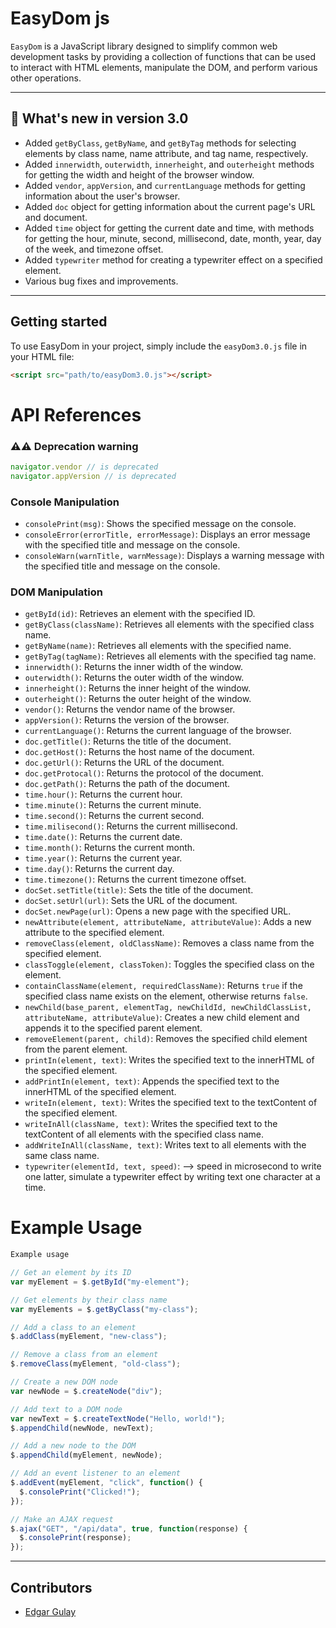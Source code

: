 # EasyDom js 

``` EasyDom ``` is a JavaScript library designed to simplify common web development tasks by providing a collection of functions that can be used to interact with HTML elements, manipulate the DOM, and perform various other operations. 

---
## 🎉 What's new in version 3.0

- Added `getByClass`, `getByName`, and `getByTag` methods for selecting elements by class name, name attribute, and tag name, respectively.
- Added `innerwidth`, `outerwidth`, `innerheight`, and `outerheight` methods for getting the width and height of the browser window.
- Added `vendor`, `appVersion`, and `currentLanguage` methods for getting information about the user's browser.
- Added `doc` object for getting information about the current page's URL and document.
- Added `time` object for getting the current date and time, with methods for getting the hour, minute, second, millisecond, date, month, year, day of the week, and timezone offset.
- Added `typewriter` method for creating a typewriter effect on a specified element.
- Various bug fixes and improvements.

---

## Getting started

To use EasyDom in your project, simply include the `easyDom3.0.js` file in your HTML file:

```html
<script src="path/to/easyDom3.0.js"></script>
```

# API References

### ⚠⚠ Deprecation warning
```js 
navigator.vendor // is deprecated
navigator.appVersion // is deprecated
```

### Console Manipulation

- `consolePrint(msg)`: Shows the specified message on the console.
- `consoleError(errorTitle, errorMessage)`: Displays an error message with the specified title and message on the console.
- `consoleWarn(warnTitle, warnMessage)`: Displays a warning message with the specified title and message on the console.


### DOM Manipulation

- `getById(id)`: Retrieves an element with the specified ID.
- `getByClass(className)`: Retrieves all elements with the specified class name.
- `getByName(name)`: Retrieves all elements with the specified name.
- `getByTag(tagName)`: Retrieves all elements with the specified tag name.
- `innerwidth()`: Returns the inner width of the window.
- `outerwidth()`: Returns the outer width of the window.
- `innerheight()`: Returns the inner height of the window.
- `outerheight()`: Returns the outer height of the window.
- `vendor()`: Returns the vendor name of the browser.
- `appVersion()`: Returns the version of the browser.
- `currentLanguage()`: Returns the current language of the browser.
- `doc.getTitle()`: Returns the title of the document.
- `doc.getHost()`: Returns the host name of the document.
- `doc.getUrl()`: Returns the URL of the document.
- `doc.getProtocal()`: Returns the protocol of the document.
- `doc.getPath()`: Returns the path of the document.
- `time.hour()`: Returns the current hour.
- `time.minute()`: Returns the current minute.
- `time.second()`: Returns the current second.
- `time.milisecond()`: Returns the current millisecond.
- `time.date()`: Returns the current date.
- `time.month()`: Returns the current month.
- `time.year()`: Returns the current year.
- `time.day()`: Returns the current day.
- `time.timezone()`: Returns the current timezone offset.
- `docSet.setTitle(title)`: Sets the title of the document.
- `docSet.setUrl(url)`: Sets the URL of the document.
- `docSet.newPage(url)`: Opens a new page with the specified URL.
- `newAttribute(element, attributeName, attributeValue)`: Adds a new attribute to the specified element.
- `removeClass(element, oldClassName)`: Removes a class name from the specified element.
- `classToggle(element, classToken)`: Toggles the specified class on the element.
- `containClassName(element, requiredClassName)`: Returns `true` if the specified class name exists on the element, otherwise returns `false`.
- `newChild(base_parent, elementTag, newChildId, newChildClassList, attributeName, attributeValue)`: Creates a new child element and appends it to the specified parent element.
- `removeElement(parent, child)`: Removes the specified child element from the parent element.
- `printIn(element, text)`: Writes the specified text to the innerHTML of the specified element.
- `addPrintIn(element, text)`: Appends the specified text to the innerHTML of the specified element.
- `writeIn(element, text)`: Writes the specified text to the textContent of the specified element.
- `writeInAll(className, text)`: Writes the specified text to the textContent of all elements with the specified class name.
- `addWriteInAll(className, text)`: Writes text to all elements with the same class name.
- `typewriter(elementId, text, speed)`: --> speed in microsecond to write one latter, simulate a typewriter effect by writing text one character at a time.

# Example Usage

```javascript
Example usage

// Get an element by its ID
var myElement = $.getById("my-element");

// Get elements by their class name
var myElements = $.getByClass("my-class");

// Add a class to an element
$.addClass(myElement, "new-class");

// Remove a class from an element
$.removeClass(myElement, "old-class");

// Create a new DOM node
var newNode = $.createNode("div");

// Add text to a DOM node
var newText = $.createTextNode("Hello, world!");
$.appendChild(newNode, newText);

// Add a new node to the DOM
$.appendChild(myElement, newNode);

// Add an event listener to an element
$.addEvent(myElement, "click", function() {
  $.consolePrint("Clicked!");
});

// Make an AJAX request
$.ajax("GET", "/api/data", true, function(response) {
  $.consolePrint(response);
});
```
---

## Contributors

- [Edgar Gulay](https://eddiegulay.me)
